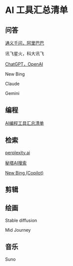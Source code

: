 # AI 工具汇总清单


## 问答

[通义千问，阿里巴巴](https://tongyi.aliyun.com/qianwen/)

讯飞星火，科大讯飞

[ChatGPT，OpenAI](https://chatgpt.com/)

New Bing

Claude

Gemini

## 编程

[AI编程工具汇总清单](work/tools/AI/AI编程工具汇总清单.md)

## 检索

[perplexity.ai](https://www.perplexity.ai/)

[秘塔AI搜索](https://metaso.cn/)

[New Bing (Copilot)](https://www.bing.com/chat)


## 剪辑


## 绘画

Stable diffusion

Mid Journey

## 音乐

Suno